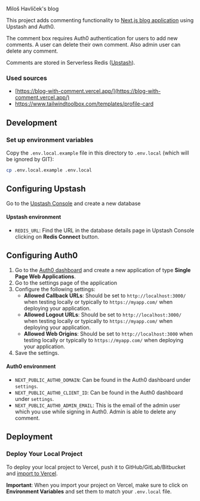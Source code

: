  Miloš Havlíček's blog

This project adds commenting functionality to [Next.js blog application](https://github.com/vercel/next.js/tree/canary/examples/blog) using Upstash and Auth0.

The comment box requires Auth0 authentication for users to add new comments. A user can delete their own comment. Also admin user can delete any comment.

Comments are stored in Serverless Redis ([Upstash](http://upstash.com/)).

### Used sources

- [https://blog-with-comment.vercel.app/](https://blog-with-comment.vercel.app/)
- https://www.tailwindtoolbox.com/templates/profile-card

## Development

### Set up environment variables

Copy the `.env.local.example` file in this directory to `.env.local` (which will be ignored by GIT):

```bash
cp .env.local.example .env.local
```

## Configuring Upstash

Go to the [Upstash Console](https://console.upstash.com/) and create a new database

#### Upstash environment

- `REDIS_URL`: Find the URL in the database details page in Upstash Console clicking on **Redis Connect** button.

## Configuring Auth0

1. Go to the [Auth0 dashboard](https://manage.auth0.com/) and create a new application of type **Single Page Web
   Applications**.
2. Go to the settings page of the application
3. Configure the following settings:
   - **Allowed Callback URLs**: Should be set to `http://localhost:3000/` when testing locally or typically
     to `https://myapp.com/` when deploying your application.
   - **Allowed Logout URLs**: Should be set to `http://localhost:3000/` when testing locally or typically
     to `https://myapp.com/` when deploying your application.
   - **Allowed Web Origins**: Should be set to `http://localhost:3000` when testing locally or typically
     to `https://myapp.com/` when deploying your application.
4. Save the settings.

#### Auth0 environment

- `NEXT_PUBLIC_AUTH0_DOMAIN`: Can be found in the Auth0 dashboard under `settings`.
- `NEXT_PUBLIC_AUTH0_CLIENT_ID`: Can be found in the Auth0 dashboard under `settings`.
- `NEXT_PUBLIC_AUTH0_ADMIN_EMAIL`: This is the email of the admin user which you use while signing in Auth0. Admin is able to delete any comment.

## Deployment

### Deploy Your Local Project

To deploy your local project to Vercel, push it to GitHub/GitLab/Bitbucket
and [import to Vercel](https://vercel.com/new?utm_source=github&utm_medium=readme&utm_campaign=upstash-roadmap).

**Important**: When you import your project on Vercel, make sure to click on **Environment Variables** and set them to
match your `.env.local` file.
